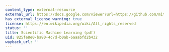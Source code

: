 ```yaml
---
content_type: external-resource
external_url: https://docs.google.com/viewer?url=https://github.com/mitmath/6S083/raw/master/problem_sets/PS5.pdf
has_external_license_warning: true
license: https://en.wikipedia.org/wiki/All_rights_reserved
status: ''
title: Scientific Machine Learning (pdf)
uid: 825fe8e0-ba80-4c7d-b0ab-6aaabfd2b432
wayback_url: ''
---
```

